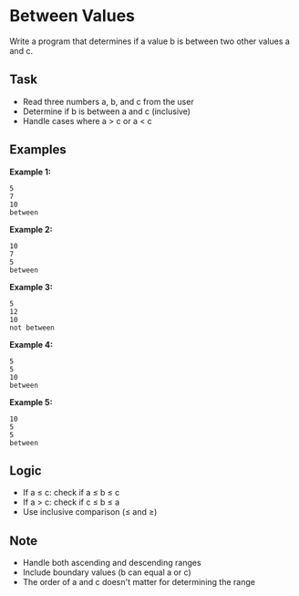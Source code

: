 # Between Values

Write a program that determines if a value b is between two other values a and c.

## Task
- Read three numbers a, b, and c from the user
- Determine if b is between a and c (inclusive)
- Handle cases where a > c or a < c

## Examples
**Example 1:**
```
5
7
10
between
```

**Example 2:**
```
10
7
5
between
```

**Example 3:**
```
5
12
10
not between
```

**Example 4:**
```
5
5
10
between
```

**Example 5:**
```
10
5
5
between
```

## Logic
- If a ≤ c: check if a ≤ b ≤ c
- If a > c: check if c ≤ b ≤ a
- Use inclusive comparison (≤ and ≥)

## Note
- Handle both ascending and descending ranges
- Include boundary values (b can equal a or c)
- The order of a and c doesn't matter for determining the range